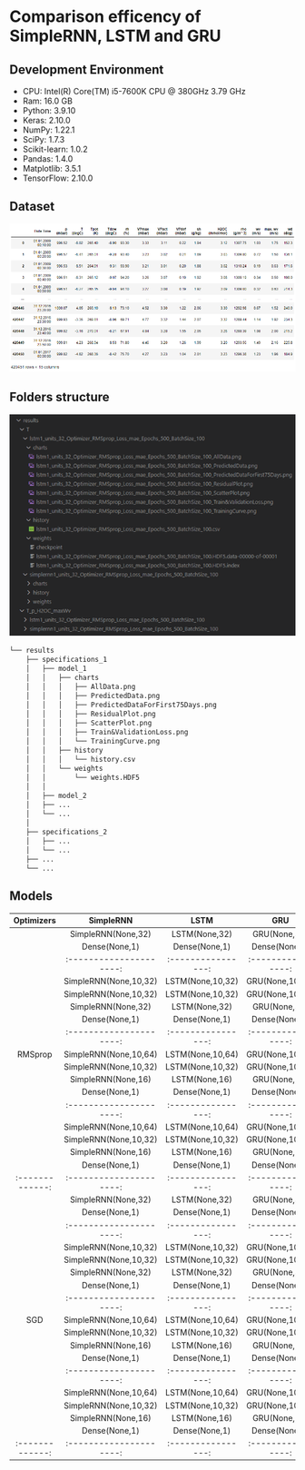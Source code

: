 # Comparison efficency of SimpleRNN, LSTM and GRU

## Development Environment
* CPU: Intel(R) Core(TM) i5-7600K CPU @ 380GHz 3.79 GHz
* Ram: 16.0 GB 
* Python: 3.9.10
* Keras: 2.10.0
* NumPy: 1.22.1
* SciPy: 1.7.3
* Scikit-learn: 1.0.2
* Pandas: 1.4.0
* Matplotlib: 3.5.1
* TensorFlow: 2.10.0

## Dataset
![Ilustration of data](https://raw.githubusercontent.com/Glodgar/comparison-RNN/master/img/data.png)

## Folders structure
<p align="center">
<!--   ![Folders structure](https://raw.githubusercontent.com/Glodgar/comparison-RNN/master/img/files_tree.png) -->
  <img src="https://raw.githubusercontent.com/Glodgar/comparison-RNN/master/img/files_tree.png" title="Files tree" alt="Files tree">
</p>

```
└── results 
    ├── specifications_1
    │   ├── model_1
    │   │   ├── charts
    │   │   │   ├── AllData.png
    │   │   │   ├── PredictedData.png
    │   │   │   ├── PredictedDataForFirst75Days.png
    │   │   │   ├── ResidualPlot.png
    │   │   │   ├── ScatterPlot.png
    │   │   │   ├── Train&ValidationLoss.png
    │   │   │   └── TrainingCurve.png
    │   │   ├── history
    │   │   │   └── history.csv
    │   │   └── weights
    │   │       └── weights.HDF5
    │   │
    │   ├── model_2
    │   ├── ...
    │   └── ...
    │
    ├── specifications_2
    │   ├── ...
    │   └── ...
    ├── ...
    └── ...
```

## Models
| Optimizers    | SimpleRNN             | LSTM             | GRU              |
|:-------------:|:---------------------:|:----------------:|:----------------:|
|               | SimpleRNN(None,32)    | LSTM(None,32)    | GRU(None,32)     |
|               | Dense(None,1)         | Dense(None,1)    | Dense(None,1)    |
|               |:---------------------:|:----------------:|:----------------:|
|               | SimpleRNN(None,10,32) | LSTM(None,10,32) | GRU(None,10,32)  |
|               | SimpleRNN(None,10,32) | LSTM(None,10,32) | GRU(None,10,32)  |
|               | SimpleRNN(None,32)    | LSTM(None,32)    | GRU(None,32)     |
|               | Dense(None,1)         | Dense(None,1)    | Dense(None,1)    |
|               |:---------------------:|:----------------:|:----------------:|
|    RMSprop    | SimpleRNN(None,10,64) | LSTM(None,10,64) | GRU(None,10,64)  |
|               | SimpleRNN(None,10,32) | LSTM(None,10,32) | GRU(None,10,32)  |
|               | SimpleRNN(None,16)    | LSTM(None,16)    | GRU(None,16)     |
|               | Dense(None,1)         | Dense(None,1)    | Dense(None,1)    |
|               |:---------------------:|:----------------:|:----------------:|
|               | SimpleRNN(None,10,64) | LSTM(None,10,64) | GRU(None,10,64)  |
|               | SimpleRNN(None,10,32) | LSTM(None,10,32) | GRU(None,10,32)  |
|               | SimpleRNN(None,16)    | LSTM(None,16)    | GRU(None,16)     |
|               | Dense(None,1)         | Dense(None,1)    | Dense(None,1)    |
|:-------------:|:---------------------:|:----------------:|:----------------:|
|               | SimpleRNN(None,32)    | LSTM(None,32)    | GRU(None,32)     |
|               | Dense(None,1)         | Dense(None,1)    | Dense(None,1)    |
|               |:---------------------:|:----------------:|:----------------:|
|               | SimpleRNN(None,10,32) | LSTM(None,10,32) | GRU(None,10,32)  |
|               | SimpleRNN(None,10,32) | LSTM(None,10,32) | GRU(None,10,32)  |
|               | SimpleRNN(None,32)    | LSTM(None,32)    | GRU(None,32)     |
|               | Dense(None,1)         | Dense(None,1)    | Dense(None,1)    |
|               |:---------------------:|:----------------:|:----------------:|
|      SGD      | SimpleRNN(None,10,64) | LSTM(None,10,64) | GRU(None,10,64)  |
|               | SimpleRNN(None,10,32) | LSTM(None,10,32) | GRU(None,10,32)  |
|               | SimpleRNN(None,16)    | LSTM(None,16)    | GRU(None,16)     |
|               | Dense(None,1)         | Dense(None,1)    | Dense(None,1)    |
|               |:---------------------:|:----------------:|:----------------:|
|               | SimpleRNN(None,10,64) | LSTM(None,10,64) | GRU(None,10,64)  |
|               | SimpleRNN(None,10,32) | LSTM(None,10,32) | GRU(None,10,32)  |
|               | SimpleRNN(None,16)    | LSTM(None,16)    | GRU(None,16)     |
|               | Dense(None,1)         | Dense(None,1)    | Dense(None,1)    |
|:-------------:|:---------------------:|:----------------:|:----------------:|